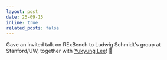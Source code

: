 ```yaml
---
layout: post
date: 25-09-15
inline: true
related_posts: false
---
```


Gave an invited talk on RExBench to Ludwig Schmidt's group at Stanford/UW, together with [Yukyung Lee](https://yukyunglee.com/)! :t-rex:
